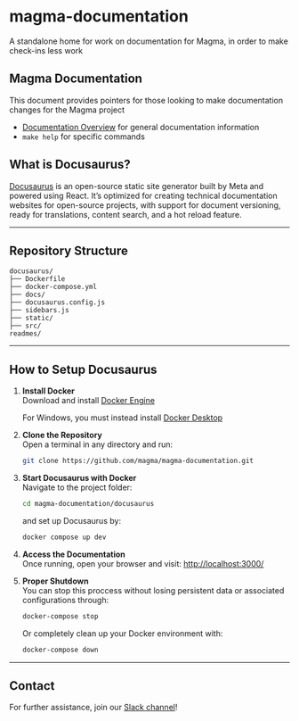 # magma-documentation

A standalone home for work on documentation for Magma, in order to make check-ins less work

## Magma Documentation

This document provides pointers for those looking to make documentation changes for the Magma project

- [Documentation Overview](https://github.com/magma/magma/wiki/Contributing-Documentation) for general documentation information
- `make help` for specific commands

## What is Docusaurus?

[Docusaurus](https://docusaurus.io/) is an open-source static site generator built by Meta and powered using React. It’s optimized for creating technical documentation websites for open-source projects, with support for document versioning, ready for translations, content search, and a hot reload feature.

---

## Repository Structure

```text
docusaurus/
├── Dockerfile
├── docker-compose.yml
├── docs/
├── docusaurus.config.js
├── sidebars.js
├── static/
├── src/
readmes/
```

---

## How to Setup Docusaurus

1. **Install Docker**  
   Download and install [Docker Engine](https://docs.docker.com/engine/install/)
   
   For Windows, you must instead install [Docker Desktop](https://apps.microsoft.com/detail/XP8CBJ40XLBWKX?hl=pt-BR&gl=BR&ocid=pdpshare)

3. **Clone the Repository**  
   Open a terminal in any directory and run:  
   ```bash
   git clone https://github.com/magma/magma-documentation.git
   ```

4. **Start Docusaurus with Docker**     
   Navigate to the project folder:  
   ```bash
   cd magma-documentation/docusaurus
   ```      
   and set up Docusaurus by:  
   ```bash
   docker compose up dev
   ```   

5. **Access the Documentation**  
   Once running, open your browser and visit: [http://localhost:3000/](http://localhost:3000/)

6. **Proper Shutdown**  
   You can stop this proccess without losing persistent data or associated configurations through:
   ```bash
   docker-compose stop
   ```     
   Or completely clean up your Docker environment with:  
   ```bash
   docker-compose down
   ```
---

## Contact

For further assistance, join our [Slack channel](https://magmacore.slack.com/archives/C01PGTJECGJ)!


